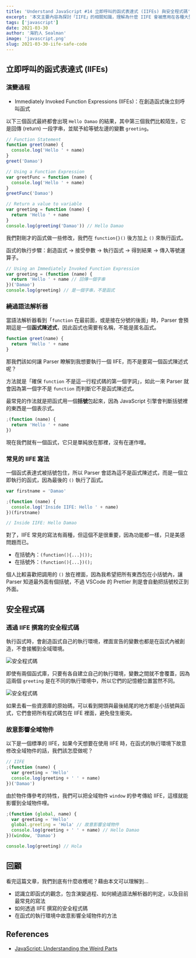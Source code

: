 ```yaml
---
title: 'Understand JavaScript #14 立即呼叫的函式表達式 (IIFEs) 與安全程式碼'
excerpt: '本文主要內容為探討「IIFE」的相關知識，理解為什麼 IIFE 會被應用在各種大型框架或資源庫裡面，並且能幫助撰寫安全的程式碼。'
tags: ['javascript']
date: 2021-03-30
author: '海豹人 Sealman'
image: 'javascript.png'
slug: 2021-03-30-iife-safe-code
---
```


## 立即呼叫的函式表達式 (IIFEs)

### 演變過程

- Immediately Invoked Function Expressions (IIFEs)：在創造函式後立刻呼叫函式

以下三個函式最終都會出現 `Hello Damao` 的結果，其中第三個我們比較陌生，它是回傳 (return) 一段字串，並賦予給等號左邊的變數 `greeting`。

```javascript
// Function Statement
function greet(name) {
  console.log('Hello ' + name)
}
greet('Damao')

// Using a Function Expression
var greetFunc = function (name) {
  console.log('Hello ' + name)
}
greetFunc('Damao')

// Return a value to variable
var greeting = function (name) {
  return 'Hello ' + name
}
console.log(greeting('Damao')) // Hello Damao
```

我們對剛才的函式做一些修改，我們在 `function{}()` 後方加上 `()` 來執行函式。

函式的執行步驟：創造函式 → 接受參數 → 執行函式 → 得到結果 → 傳入等號運算子。

```javascript
// Using an Immediately Invoked Function Expression
var greeting = (function (name) {
  return 'Hello ' + name // 回傳一個字串
})('Damao')
console.log(greeting) // 是一個字串，不是函式
```

### 繞過語法解析器

當語法解析器看到「`function` 在最前面，或是接在分號的後面」時，Parser 會預期這是一個**函式陳述式**，因此函式也需要有名稱，不能是匿名函式。

```javascript
function greet(name) {
  return 'Hello ' + name
}
```

那我們該如何讓 Parser 瞭解到我想要執行一個 IIFE，而不是要寫一個函式陳述式呢？

方法就是「確保 `function` 不是這一行程式碼的第一個字詞」，如此一來 Parser 就會因為第一個字不是 `function` 而判斷它不是函式陳述式。

最常見的作法就是把函式用一個**括號**包起來，因為 JavaScript 引擎會判斷括號裡的東西是一個表示式。

```javascript
;(function (name) {
  return 'Hello ' + name
})
```

現在我們就有一個函式，它只是單純放在那裡，沒有在運作哩。

### 常見的 IIFE 寫法

一個函式表達式被括號包住，所以 Parser 會認為這不是函式陳述式，而是一個立即執行的函式，因為最後的 `()` 執行了函式。

```javascript
var firstname = 'Damao'

;(function (name) {
  console.log('Inside IIFE: Hello ' + name)
})(firstname)

// Inside IIFE: Hello Damao
```

對了，IIFE 常見的寫法有兩種，但這個不是很重要，因為功能都一樣，只是美感問題而已。

- 在括號內：`(function(){...}());`
- 在括號外：`(function(){...})();`

個人比較喜歡把調用的 `()` 放在裡面，因為我希望把所有東西包在小括號內，讓 Parser 知道最外面有個括號，不過 VSCode 的 Prettier 則是會自動把括號校正到外面。

## 安全程式碼

### 透過 IIFE 撰寫的安全程式碼

執行函式時，會創造函式自己的執行環境，裡面宣告的變數也都是在函式內被創造，不會接觸到全域環境。

![安全程式碼](https://i.imgur.com/iFXjP96.png)

即使有兩個函式庫，只要有各自建立自己的執行環境，變數之間就不會覆蓋，因為這兩個 `greeting` 是在不同的執行環境中，所以它們的記憶體位置當然不同。

![安全程式碼](https://i.imgur.com/5R1izB6.png)

如果去看一些資源庫的原始碼，可以看到開頭與最後結尾的地方都是小括號與函式，它們會把所有程式碼包在 IIFE 裡面，避免發生衝突。

### 故意影響全域物件

以下是一個標準的 IIFE，如果今天想要在使用 IIFE 時，在函式的執行環境下故意修改全域物件的話，我們該怎麼做呢？

```javascript
// IIFE
;(function (name) {
  var greeting = 'Hello'
  console.log(greeting + ' ' + name)
})('Damao')
```

由於物件傳參考的特性，我們可以把全域物件 `window` 的參考傳給 IIFE，這樣就能影響到全域物件哩。

```javascript
;(function (global, name) {
  var greeting = 'Hello'
  global.greeting = 'Hola' // 故意影響全域物件
  console.log(greeting + ' ' + name) // Hello Damao
})(window, 'Damao')

console.log(greeting) // Hola
```

## 回顧

看完這篇文章，我們到底有什麼收穫呢？藉由本文可以理解到…

- 認識立即函式的觀念，包含演變過程、如何繞過語法解析器的判定，以及目前最常見的寫法
- 如何透過 IIFE 撰寫的安全程式碼
- 在函式的執行環境中故意影響全域物件的方法

## References

- [JavaScript: Understanding the Weird Parts](https://www.udemy.com/course/understand-javascript/)
